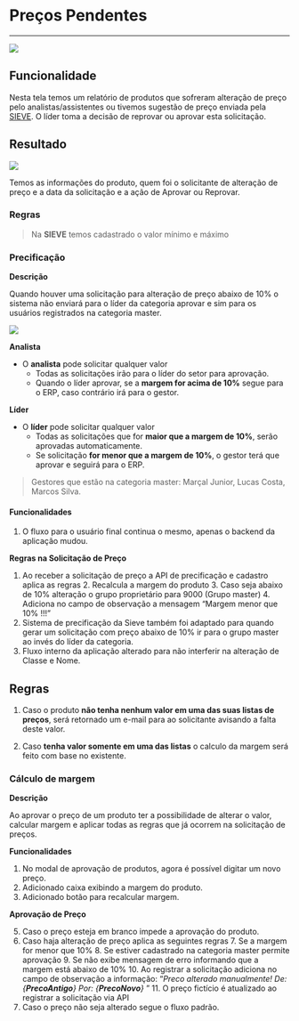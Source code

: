 # Preços Pendentes

---

![](http://developers.connectparts.com.br/imagens/comercialSolicitacaoPrecoPendente01.png)

## Funcionalidade

Nesta tela temos um relatório de produtos que sofreram alteração de preço pelo analistas/assistentes ou tivemos sugestão de preço enviada pela [SIEVE](https://www.sieve.com.br/sobre). O líder toma a decisão de reprovar ou aprovar esta solicitação.

## Resultado

![](http://developers.connectparts.com.br/imagens/comercialSolicitacaoPrecoPendente02.png)

Temos as informações do produto, quem foi o solicitante de alteração de preço e a data da solicitação e a ação de Aprovar ou Reprovar.

### Regras

> Na **SIEVE** temos cadastrado o valor mínimo e máximo

### Precificação

**Descrição**

Quando houver uma solicitação para alteração de preço abaixo de 10% o sistema não enviará para o líder da categoria aprovar e sim para os usuários registrados na categoria master.

![](http://developers.connectparts.com.br/imagens/precosPendentesRegra01.png)

**Analista**

* O **analista** pode solicitar qualquer valor
    * Todas as solicitações irão para o líder do setor para aprovação.
    * Quando o líder aprovar, se a **margem for acima de 10%** segue para o ERP, caso contrário irá para o gestor.

**Líder**

* O **líder** pode solicitar qualquer valor
    * Todas as solicitações que for **maior que a margem de 10%**, serão aprovadas automaticamente.
    * Se solicitação **for menor que a margem de 10%**, o gestor terá que aprovar e seguirá para o ERP.
    
<!--Esta alteração foi feita no dia 25/09-->
<!--
* Precificação maior que 16% os analistas poderão solicitar, abaixo desta porcentagem o sistema não irá permitir a solicitação.

* Os **analistas** poderão solicitar qualquer valor.
    * Valores abaixo de 16% até 10%, terão que ter aprovação dos líderes.
    * Valores abaixo de 10%, terão que ter aprovação dos líderes e também dos gestores.

* Os **líderes** poderão solicitar qualquer valor.
    * Valores abaixo de 10%, terão que ter aprovação dos líderes e também dos gestores.
-->

> Gestores que estão na categoria master: Marçal Junior, Lucas Costa, Marcos Silva.

#### Funcionalidades 

1. O fluxo para o usuário final continua o mesmo, apenas o backend da aplicação mudou.

**Regras na Solicitação de Preço**

1. Ao receber a solicitação de preço a API de precificação e cadastro aplica as regras
    2. Recalcula a margem do produto
        3. Caso seja abaixo de 10% alteração o grupo proprietário para 9000 (Grupo master)
        4. Adiciona no campo de observação a mensagem “Margem menor que 10% !!!”
5. Sistema de precificação da Sieve também foi adaptado para quando gerar um solicitação com preço abaixo de 10% ir para o grupo master ao invés do líder da categoria.
6. Fluxo interno da aplicação alterado para não interferir na alteração de Classe e Nome.

## Regras

1. Caso o produto **não tenha nenhum valor em uma das suas listas de preços**, será retornado um e-mail para ao solicitante avisando a falta deste valor.

2. Caso **tenha valor somente em uma das listas** o calculo da margem será feito com base no existente.

### Cálculo de margem

**Descrição**

Ao aprovar o preço de um produto ter a possibilidade de alterar o valor, calcular margem e aplicar todas as regras que já ocorrem na solicitação de preços.

**Funcionalidades**

1. No modal de aprovação de produtos, agora é possível digitar um novo preço.
2. Adicionado caixa exibindo a margem do produto.
3. Adicionado botão para recalcular margem.

**Aprovação de Preço**

5. Caso o preço esteja em branco impede a aprovação do produto.
6. Caso haja alteração de preço aplica as seguintes regras
    7. Se a margem for menor que 10%
        8. Se estiver cadastrado na categoria master permite aprovação
        9. Se não exibe mensagem de erro informando que a margem está abaixo de 10%
    10. Ao registrar a solicitação adiciona no campo de observação a informação: “_Preco alterado manualmente! De: {**PrecoAntigo**} Por: {**PrecoNovo**}_ ”
    11. O preço fictício é atualizado ao registrar a solicitação via API
12. Caso o preço não seja alterado segue o fluxo padrão.










